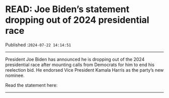 # READ: Joe Biden’s statement dropping out of 2024 presidential race

Published :`2024-07-22 14:14:51`

---

President Joe Biden has announced he is dropping out of the 2024 presidential race after mounting calls from Democrats for him to end his reelection bid. He endorsed Vice President Kamala Harris as the party’s new nominee.

Read the statement here:

---

